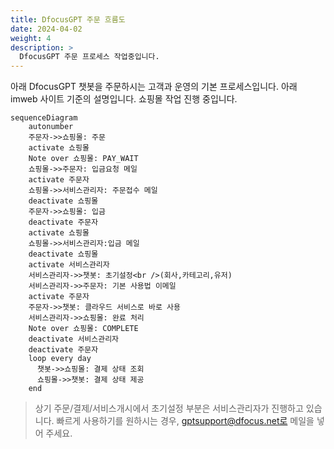 ```yaml
---
title: DfocusGPT 주문 흐름도
date: 2024-04-02
weight: 4
description: >
  DfocusGPT 주문 프로세스 작업중입니다.
---
```


아래 DfocusGPT 챗봇을 주문하시는 고객과 운영의 기본 프로세스입니다. 아래 imweb 사이트 기준의 설명입니다. 쇼핑몰 작업 진행 중입니다. 

```mermaid
sequenceDiagram
    autonumber
    주문자->>쇼핑몰: 주문
    activate 쇼핑몰
    Note over 쇼핑몰: PAY_WAIT
    쇼핑몰->>주문자: 입금요청 메일
    activate 주문자
    쇼핑몰->>서비스관리자: 주문접수 메일
    deactivate 쇼핑몰
    주문자->>쇼핑몰: 입금
    deactivate 주문자
    activate 쇼핑몰
    쇼핑몰->>서비스관리자:입금 메일
    deactivate 쇼핑몰
    activate 서비스관리자
    서비스관리자->>챗봇: 초기설정<br />(회사,카테고리,유저)
    서비스관리자->>주문자: 기본 사용법 이메일
    activate 주문자
    주문자->>챗봇: 클라우드 서비스로 바로 사용
    서비스관리자->>쇼핑몰: 완료 처리
    Note over 쇼핑몰: COMPLETE
    deactivate 서비스관리자
    deactivate 주문자
    loop every day
      챗봇->>쇼핑몰: 결제 상태 조회
      쇼핑몰->>챗봇: 결제 상태 제공
    end
```

> 상기 주문/결제/서비스개시에서 초기설정 부분은 서비스관리자가 진행하고 있습니다. 빠르게 사용하기를 원하시는 경우, gptsupport@dfocus.net로 메일을 넣어 주세요. 

